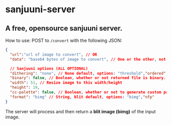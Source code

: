 # sanjuuni-server
## A free, opensource sanjuuni server.

How to use:
POST to `/convert` with the following JSON: 
```json
{
  "url":"url of image to convert", // OR
  "data": "base64 bytes of image to convert", // One or the other, not both.

  // Sanjuuni options (ALL OPTIONAL)
  "dithering": "none", // None default, options: "threshold","ordered","lab-color","octree","kmeans","none"
  "binary": false, // Boolean, whether or not returned file is binary.
  "width": 51, // Resize image to this width/height
  "height": 19,
  "cc-palette": false, // Boolean, whether or not to generate custom palette, or use CC colours.
  "format": "bimg" // String, blit default, options: "bimg","nfp"
}
```
The server will process and then return a **blit image (bimg)** of the input image.
